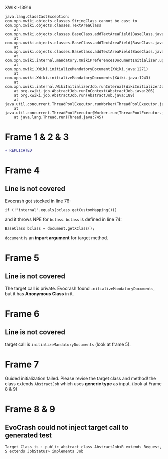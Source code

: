 XWIKI-13916
```
java.lang.ClassCastException: com.xpn.xwiki.objects.classes.StringClass cannot be cast to com.xpn.xwiki.objects.classes.TextAreaClass
	at com.xpn.xwiki.objects.classes.BaseClass.addTextAreaField(BaseClass.java:890)
	at com.xpn.xwiki.objects.classes.BaseClass.addTextAreaField(BaseClass.java:878)
	at com.xpn.xwiki.objects.classes.BaseClass.addTextAreaField(BaseClass.java:868)
	at com.xpn.xwiki.internal.mandatory.XWikiPreferencesDocumentInitializer.updateDocument(XWikiPreferencesDocumentInitializer.java:200)
	at com.xpn.xwiki.XWiki.initializeMandatoryDocument(XWiki.java:1271)
	at com.xpn.xwiki.XWiki.initializeMandatoryDocuments(XWiki.java:1243)
	at com.xpn.xwiki.internal.WikiInitializerJob.runInternal(WikiInitializerJob.java:108)
	at org.xwiki.job.AbstractJob.runInContext(AbstractJob.java:206)
	at org.xwiki.job.AbstractJob.run(AbstractJob.java:189)
	at java.util.concurrent.ThreadPoolExecutor.runWorker(ThreadPoolExecutor.java:1142)
	at java.util.concurrent.ThreadPoolExecutor$Worker.run(ThreadPoolExecutor.java:617)
	at java.lang.Thread.run(Thread.java:745)
```

# Frame 1 & 2 & 3

```diff
+ REPLICATED
```

# Frame 4
## Line is not covered
Evocrash got stocked in line 76:
```
if (!"internal".equals(bclass.getCustomMapping()))
```
and it throws NPE for `bclass`.
`bclass` is defined in line 74:
```
BaseClass bclass = document.getXClass();
```
`document` is an **inpurt argument** for target method.

# Frame 5
## Line is not covered
The target call is private.
Evocrash found `initializeMandatoryDocuments`, but it has **Anonymous Class** in it.

# Frame 6
## Line is not covered
target call is `initializeMandatoryDocuments` (look at frame 5).

# Frame 7
Guided initialization failed. Please revise the target class and method!
the class extends `AbstractJob` which uses **generic type** as input. (look at Frame 8 & 9)

# Frame 8 & 9
## EvoCrash could not inject target call to generated test
```
Target Class is : public abstract class AbstractJob<R extends Request, S extends JobStatus> implements Job
```
